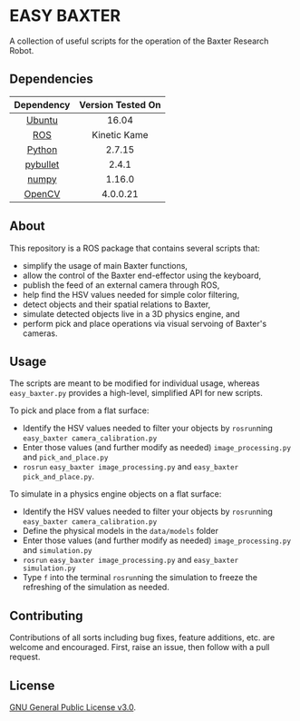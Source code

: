# EASY BAXTER
A collection of useful scripts for the operation of the Baxter Research Robot.

## Dependencies
|             Dependency            | Version Tested On |
|:---------------------------------:|:-----------------:|
| [Ubuntu](https://www.ubuntu.com/) | 16.04             |
| [ROS](https://www.ros.org/)       | Kinetic Kame      |
| [Python](https://www.python.org/) | 2.7.15            |
| [pybullet](https://pybullet.org/) | 2.4.1             |
| [numpy](https://www.numpy.org/)   | 1.16.0            |
| [OpenCV](https://www.opencv.org/) | 4.0.0.21          |


## About
This repository is a ROS package that contains several scripts that:
- simplify the usage of main Baxter functions,
- allow the control of the Baxter end-effector using the keyboard,
- publish the feed of an external camera through ROS,
- help find the HSV values needed for simple color filtering,
- detect objects and their spatial relations to Baxter,
- simulate detected objects live in a 3D physics engine, and
- perform pick and place operations via visual servoing of Baxter's cameras.


## Usage
The scripts are meant to be modified for individual usage, whereas ```easy_baxter.py``` provides a high-level, simplified API for new scripts.

To pick and place from a flat surface:
- Identify the HSV values needed to filter your objects by ```rosrun```ning ```easy_baxter camera_calibration.py```
- Enter those values (and further modify as needed) ```image_processing.py``` and ```pick_and_place.py```
- ```rosrun``` ```easy_baxter image_processing.py``` and ```easy_baxter pick_and_place.py```.

To simulate in a physics engine objects on a flat surface:
- Identify the HSV values needed to filter your objects by ```rosrun```ning ```easy_baxter camera_calibration.py```
- Define the physical models in the ```data/models``` folder
- Enter those values (and further modify as needed) ```image_processing.py``` and ```simulation.py```
- ```rosrun``` ```easy_baxter image_processing.py``` and ```easy_baxter simulation.py```
- Type ```f``` into the terminal ```rosrun```ning the simulation to freeze the refreshing of the simulation as needed.


## Contributing
Contributions of all sorts including bug fixes, feature additions, etc. are welcome and encouraged.
First, raise an issue, then follow with a pull request.

## License
[GNU General Public License v3.0](https://github.com/ardabbour/easy-baxter/blob/master/LICENSE).
